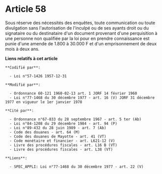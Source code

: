 # Article 58

Sous réserve des nécessités des enquêtes, toute communication ou toute divulgation sans l'autorisation de l'inculpé ou de ses
ayants droit ou du signataire ou du destinataire d'un document provenant d'une perquisition à une personne non qualifiée par
la loi pour en prendre connaissance est punie d'une amende de 1.800 à 30.000 F et d'un emprisonnement de deux mois à deux
ans.

**Liens relatifs à cet article**

	**Codifié par**:

	  - Loi n°57-1426 1957-12-31

	**Modifié par**:

	  - Ordonnance 60-121 1960-02-13 art. 1 JORF 14 février 1960
	  - Loi n°77-1468 du 30 décembre 1977 - art. 16 (V) JORF 31 décembre 1977 en vigueur le 1er janvier 1978

	**Cité par**:

	  - Ordonnance n°67-833 du 28 septembre 1967 - art. 5 ter (Ab)
	  - Loi n°84-1208 du 29 décembre 1984 - art. 94 (P)
	  - Loi n°89-432 du 28 juin 1989 - art. 7 (Ab)
	  - Code des douanes - art. 64 (M)
	  - Code des douanes de Mayotte - art. 41 (VT)
	  - Code monétaire et financier - art. L621-12 (V)
	  - Livre des procédures fiscales - art. L16 B (VT)
	  - Livre des procédures fiscales - art. L38 (VT)

	**Liens**:

	  - SPEC_APPLI: Loi n°77-1468 du 30 décembre 1977 - art. 22 (V)
